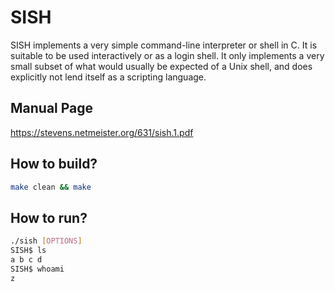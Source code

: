 # SISH
SISH implements a very simple command-line interpreter or shell in C. It is suitable to be used interactively or as a login shell. It only implements a very small subset of what would usually be expected of a Unix shell, and does explicitly not lend itself as a scripting language.

## Manual Page
https://stevens.netmeister.org/631/sish.1.pdf

## How to build?
```sh
make clean && make
```

## How to run?
```sh
./sish [OPTIONS]
SISH$ ls
a b c d
SISH$ whoami
z
```
